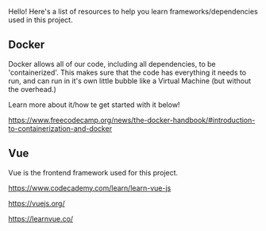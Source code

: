 Hello! Here's a list of resources to help you learn frameworks/dependencies used in this project.

## Docker

Docker allows all of our code, including all dependencies, to be 'containerized'. This makes sure that the code has everything it needs to run, and can run in it's own little bubble like a Virtual Machine (but without the overhead.)

Learn more about it/how te get started with it below!

https://www.freecodecamp.org/news/the-docker-handbook/#introduction-to-containerization-and-docker

## Vue

Vue is the frontend framework used for this project.

https://www.codecademy.com/learn/learn-vue-js

https://vuejs.org/

https://learnvue.co/